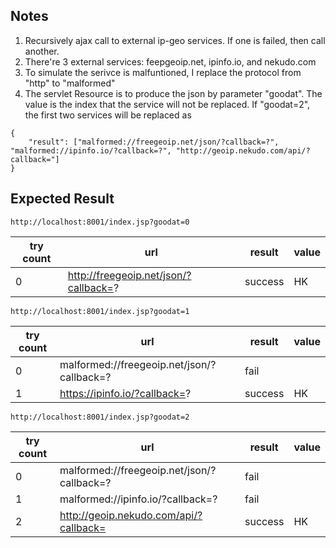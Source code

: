 ## Notes
1. Recursively ajax call to external ip-geo services. If one is failed, then call another. 
2. There're 3 external services: feepgeoip.net, ipinfo.io, and nekudo.com
3. To simulate the serivce is malfuntioned, I replace the protocol from "http" to "malformed" 
4. The servlet Resource is to produce the json by parameter "goodat". The value is the index that the service will not be replaced. If "goodat=2", the first two services will be replaced as 
```
{
    "result": ["malformed://freegeoip.net/json/?callback=?", "malformed://ipinfo.io/?callback=?", "http://geoip.nekudo.com/api/?callback="]
}
```
## Expected Result
```
http://localhost:8001/index.jsp?goodat=0
```
|try count|url|result|value
|---------|---|------|-----
|0|http://freegeoip.net/json/?callback=?|success|HK

```
http://localhost:8001/index.jsp?goodat=1

```
|try count|url|result|value
|---------|---|------|-----
|0|malformed://freegeoip.net/json/?callback=?|fail|
|1|https://ipinfo.io/?callback=?|success|HK

```
http://localhost:8001/index.jsp?goodat=2
```
|try count|url|result|value
|---------|---|------|-----
|0|malformed://freegeoip.net/json/?callback=?|fail|
|1|malformed://ipinfo.io/?callback=?|fail|
|2|http://geoip.nekudo.com/api/?callback=|success|HK

